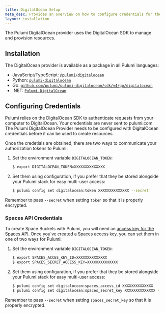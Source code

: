```yaml
---
title: DigitalOcean Setup
meta_desc: Provides an overview on how to configure credentials for the Pulumi DigitalOcean Provider.
layout: installation
---
```


The Pulumi DigitalOcean provider uses the DigitalOcean SDK to manage and provision resources.

## Installation

The DigitalOcean provider is available as a package in all Pulumi languages:

* JavaScript/TypeScript: [`@pulumi/digitalocean`](https://www.npmjs.com/package/@pulumi/digitalocean)
* Python: [`pulumi-digitalocean`](https://pypi.org/project/pulumi-digitalocean/)
* Go: [`github.com/pulumi/pulumi-digitalocean/sdk/v4/go/digitalocean`](https://github.com/pulumi/pulumi-digitalocean)
* .NET: [`Pulumi.DigitalOcean`](https://www.nuget.org/packages/Pulumi.DigitalOcean)

## Configuring Credentials

Pulumi relies on the DigitalOcean SDK to authenticate requests from your computer to DigitalOcean. Your credentials are never sent
to pulumi.com. The Pulumi DigitalOcean Provider needs to be configured with DigitalOcean credentials
before it can be used to create resources.

Once the credetials are obtained, there are two ways to communicate your authorization tokens to Pulumi:

1. Set the environment variable `DIGITALOCEAN_TOKEN`:

    ```bash
    $ export DIGITALOCEAN_TOKEN=XXXXXXXXXXXXXX
    ```

2. Set them using configuration, if you prefer that they be stored alongside your Pulumi stack for easy multi-user access:

    ```bash
    $ pulumi config set digitalocean:token XXXXXXXXXXXXXX --secret
    ```

Remember to pass `--secret` when setting `token` so that it is properly encrypted.

### Spaces API Credentials

To create Space Buckets with Pulumi, you will need an [access key for the Spaces API](https://www.digitalocean.com/community/tutorials/how-to-create-a-digitalocean-space-and-api-key#creating-an-access-key). Once you've created a Spaces access key, you can set them in one
of two ways for Pulumi:

1. Set the environment variable `DIGITALOCEAN_TOKEN`:

    ```bash
    $ export SPACES_ACCES_KEY_ID=XXXXXXXXXXXXXX
    $ export SPACES_SECRET_ACCESS_KEY=XXXXXXXXXXXXXX
    ```

2. Set them using configuration, if you prefer that they be stored alongside your Pulumi stack for easy multi-user access:

    ```bash
    $ pulumi config set digitalocean:spaces_access_id XXXXXXXXXXXXXX
    $ pulumi config set digitalocean:spaces_secret_key XXXXXXXXXXXXXX --secret
    ```

Remember to pass `--secret` when setting `spaces_secret_key` so that it is properly encrypted.

